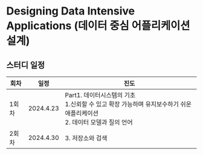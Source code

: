# Designing Data Intensive Applications (데이터 중심 어플리케이션 설계)

## 스터디 일정
|회차|일정|진도|
|----|----|---|
|1회차|2024.4.23|Part1. 데이터시스템의 기초<br/>1.신뢰할 수 있고 확장 가능하며 유지보수하기 쉬운 애플리케이션<br/> 2. 데이터 모델과 질의 언어|
|2회차|2024.4.30|3. 저장소와 검색|
